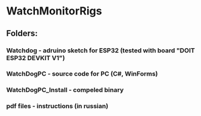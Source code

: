 # WatchMonitorRigs


## Folders:
### Watchdog - adruino sketch for ESP32 (tested with board "DOIT ESP32 DEVKIT V1")
### WatchDogPC - source code for PC (C#, WinForms)
### WatchDogPC_Install - compeled binary
### pdf files - instructions (in russian)
